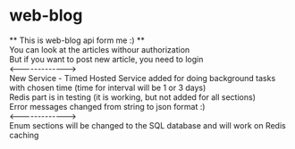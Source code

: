 # web-blog

** This is web-blog api form me :) **
<br />
You can look at the articles withour authorization 
<br />
But if you want to post new article, you need to login
<br />
<------------->
<br />
New Service - Timed Hosted Service added for doing background tasks with chosen time (time for interval will be 1 or 3 days)
<br />
Redis part is in testing (it is working, but not added for all sections)
<br />
Error messages changed from string to json format :)
<br />
<------------->
<br />
Enum sections will be changed to the SQL database and will work on Redis caching
<br />
